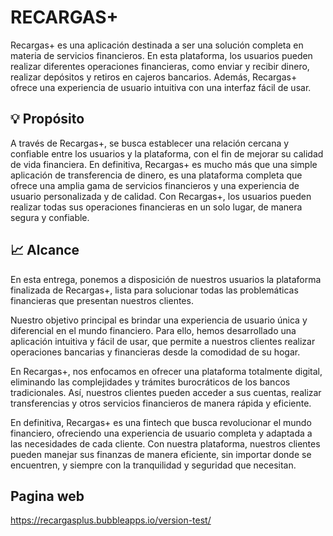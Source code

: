 # RECARGAS+
Recargas+ es una aplicación destinada a ser una solución completa en materia de servicios financieros. En esta plataforma, los usuarios pueden realizar diferentes operaciones financieras, como enviar y recibir dinero, realizar depósitos y retiros en cajeros bancarios. Además, Recargas+ ofrece una experiencia de usuario intuitiva con una interfaz fácil de usar.

## 💡 Propósito

A través de Recargas+, se busca establecer una relación cercana y confiable entre los usuarios y la plataforma, con el fin de mejorar su calidad de vida financiera.  En definitiva, Recargas+ es mucho más que una simple aplicación de transferencia de dinero, es una plataforma completa que ofrece una amplia gama de servicios financieros y una experiencia de usuario personalizada y de calidad. Con Recargas+, los usuarios pueden realizar todas sus operaciones financieras en un solo lugar, de manera segura y confiable.
## 📈 Alcance

En esta entrega, ponemos a disposición de nuestros usuarios la plataforma finalizada de Recargas+, lista para solucionar todas las problemáticas financieras que presentan nuestros clientes.

Nuestro objetivo principal es brindar una experiencia de usuario única y diferencial en el mundo financiero. Para ello, hemos desarrollado una aplicación intuitiva y fácil de usar, que permite a nuestros clientes realizar operaciones bancarias y financieras desde la comodidad de su hogar.

En Recargas+, nos enfocamos en ofrecer una plataforma totalmente digital, eliminando las complejidades y trámites burocráticos de los bancos tradicionales. Así, nuestros clientes pueden acceder a sus cuentas, realizar transferencias y otros servicios financieros de manera rápida y eficiente.

En definitiva, Recargas+ es una fintech que busca revolucionar el mundo financiero, ofreciendo una experiencia de usuario completa y adaptada a las necesidades de cada cliente. Con nuestra plataforma, nuestros clientes pueden manejar sus finanzas de manera eficiente, sin importar donde se encuentren, y siempre con la tranquilidad y seguridad que necesitan.

## Pagina web 
https://recargasplus.bubbleapps.io/version-test/
